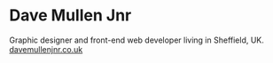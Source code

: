 Dave Mullen Jnr
===
Graphic designer and front-end web developer living in Sheffield, UK.<br />
[davemullenjnr.co.uk](https://davemullenjnr.co.uk)
